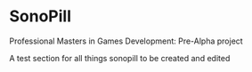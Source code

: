 # SonoPill
Professional Masters in Games Development:  Pre-Alpha project

A test section for all things sonopill to be created and edited
